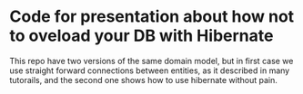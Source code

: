 # Code for presentation about how not to oveload your DB with Hibernate
This repo have two versions of the same domain model, but in first case we use straight forward connections between entities, as it described in many tutorails, and the second one shows how to use hibernate without pain.
